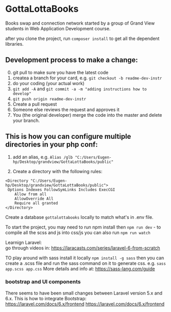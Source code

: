 # GottaLottaBooks
Books swap and connection network 
started by a group of Grand View students in Web Application Development course.

after you clone the project, run `composer install` to get all the dependent libraries. 

## Development process to make a change:
0) git pull to make sure you have the latest code
1) createa a branch for your card, e.g. `git checkout -b readme-dev-instr`  
2) do your coding (your actual work)
3) `git add -A`  and `git commit -a -m "adding instructions how to develop"` 
4) `git push origin readme-dev-instr`
5) Create a pull request 
6) Someone else reviews the request and approves it
7) You (the original developer) merge the code into the master and delete your branch.


## This is how you can configure multiple directories in your php conf:
1) add an alias, e.g. 
`Alias /glb "C:/Users/Eugen-hp/Desktop/grandview/GottaLottaBooks/public"`

2) Create a directory with the following rules:  

```
<Directory "C:/Users/Eugen-hp/Desktop/grandview/GottaLottaBooks/public">
 Options Indexes FollowSymLinks Includes ExecCGI
	Allow from all
	AllowOverride All
	Require all granted
</Directory>
```


Create a database `gottalottabooks` locally to match what's in .env file. 

To start the project, you may need to run npm install
then `npm run dev` - to compile all the scss and js into css/js
you can also run `npm run watch`


Learnign Laravel:  
go through videos in: https://laracasts.com/series/laravel-6-from-scratch


TO play around with sass install it locally
`npm install -g sass`
then you can create a .scss file and run the sass command on it to generate css. e.g. `sass app.scss app.css`
More details and info at: https://sass-lang.com/guide



### bootstrap and UI components
There seems to have been small changes between Laravel version 5.x and 6.x.
This is how to integrate Bootstrap: https://laravel.com/docs/6.x/frontend 
https://laravel.com/docs/6.x/frontend

